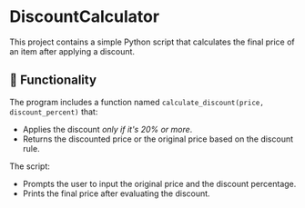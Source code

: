 # DiscountCalculator
This project contains a simple Python script that calculates the final price of an item after applying a discount.

## 📌 Functionality

The program includes a function named `calculate_discount(price, discount_percent)` that:
- Applies the discount *only if it's 20% or more*.
- Returns the discounted price or the original price based on the discount rule.

The script:
- Prompts the user to input the original price and the discount percentage.
- Prints the final price after evaluating the discount.
